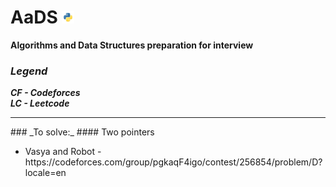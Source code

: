 # AaDS <code><img height="20" src="https://raw.githubusercontent.com/github/explore/80688e429a7d4ef2fca1e82350fe8e3517d3494d/topics/python/python.png"></code>
**Algorithms and Data Structures  preparation for interview**

### _Legend_
**_CF - Codeforces_**
<br>
**_LC - Leetcode_**
<hr>
### _To solve:_
#### Two pointers
<ul>
  <li>Vasya and Robot - https://codeforces.com/group/pgkaqF4igo/contest/256854/problem/D?locale=en</li>
</ul>


